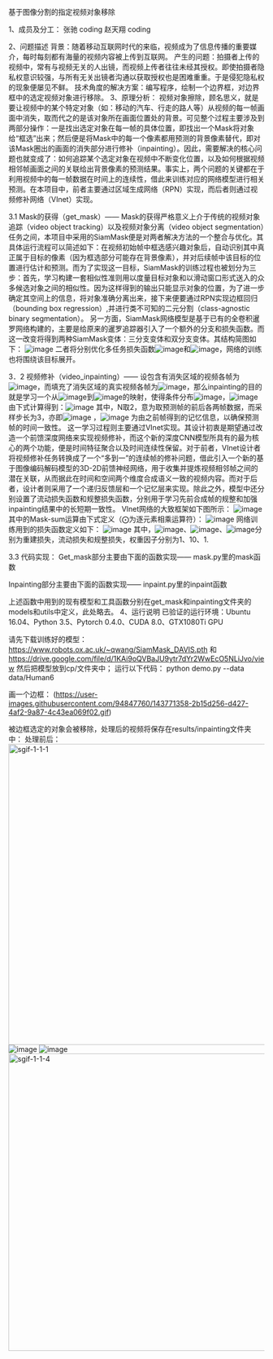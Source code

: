 基于图像分割的指定视频对象移除

1、成员及分工：
张驰
    coding
赵天翔
    coding

2、问题描述
背景：随着移动互联网时代的来临，视频成为了信息传播的重要媒介，每时每刻都有海量的视频内容被上传到互联网。
产生的问题：拍摄者上传的视频中，常有与视频无关的人出镜，而视频上传者往往未经其授权。即使拍摄者隐私权意识较强，与所有无关出镜者沟通以获取授权也是困难重重。于是侵犯隐私权的现象便屡见不鲜。
技术角度的解决方案：编写程序，绘制一个边界框，对边界框中的选定视频对象进行移除。
3、原理分析：
视频对象擦除，顾名思义，就是要让视频中的某个特定对象（如：移动的汽车、行走的路人等）从视频的每一帧画面中消失，取而代之的是该对象所在画面位置处的背景。可见整个过程主要涉及到两部分操作：一是找出选定对象在每一帧的具体位置，即找出一个Mask将对象给“框选”出来；然后便是将Mask中的每一个像素都用预测的背景像素替代，即对该Mask圈出的画面的消失部分进行修补（inpainting）。因此，需要解决的核心问题也就变成了：如何追踪某个选定对象在视频中不断变化位置，以及如何根据视频相邻帧画面之间的关联给出背景像素的预测结果。事实上，两个问题的关键都在于利用视频中的每一帧数据在时间上的连续性，借此来训练对应的网络模型进行相关预测。在本项目中，前者主要通过区域生成网络（RPN）实现，而后者则通过视频修补网络（VInet）实现。

3.1 Mask的获得（get_mask）——
Mask的获得严格意义上介于传统的视频对象追踪（video object tracking）以及视频对象分离（video object segmentation）任务之间，本项目中采用的SiamMask便是对两者解决方法的一个整合与优化。其具体运行流程可以简述如下：在视频初始帧中框选感兴趣对象后，自动识别其中真正属于目标的像素（因为框选部分可能存在背景像素），并对后续帧中该目标的位置进行估计和预测。而为了实现这一目标，SiamMask的训练过程也被划分为三步：首先，学习构建一套相似性准则用以度量目标对象和以滑动窗口形式送入的众多候选对象之间的相似性。因为这样得到的输出只能显示对象的位置，为了进一步确定其空间上的信息，将对象准确分离出来，接下来便要通过RPN实现边框回归（bounding box regression）,并进行类不可知的二元分割（class-agnostic binary segmentation）。
另一方面，SiamMask网络模型是基于已有的全卷积暹罗网络构建的，主要是给原来的暹罗追踪器引入了一个额外的分支和损失函数。而这一改变将得到两种SiamMask变体：三分支变体和双分支变体。其结构简图如下：
![image](https://user-images.githubusercontent.com/94847760/147634865-defadc54-a195-4edc-9baf-2eb9be56ef8e.png)
二者将分别优化多任务损失函数![image](https://user-images.githubusercontent.com/94847760/147635617-d4409682-f574-4058-b02d-2f8510873f7d.png)和![image](https://user-images.githubusercontent.com/94847760/147635638-5ba9df28-ce79-4d07-ac9f-c980e2b38ed6.png)，网络的训练也将围绕该目标展开。

3．2 视频修补（video_inpainting）——
设包含有消失区域的视频各帧为![image](https://user-images.githubusercontent.com/94847760/147635147-080ae3da-f633-42e6-84ea-9fda63b08bd2.png)，而填充了消失区域的真实视频各帧为![image](https://user-images.githubusercontent.com/94847760/147635187-06dfbe1f-b423-4a7e-9eb4-e6c401cbf073.png)，那么inpainting的目的就是学习一个从![image](https://user-images.githubusercontent.com/94847760/147635241-ed1168d2-1573-461c-bb2c-b20902842a89.png)到![image](https://user-images.githubusercontent.com/94847760/147635270-6273eb47-e3a3-44fd-bf44-522cd16b0a53.png)的映射，使得条件分布![image](https://user-images.githubusercontent.com/94847760/147635306-35046485-21e7-4a44-9666-373d8b9005bb.png)，![image](https://user-images.githubusercontent.com/94847760/147635405-140e75d2-785f-4122-b53a-48c3084be843.png)由下式计算得到：![image](https://user-images.githubusercontent.com/94847760/147635564-5a1931d4-83cd-4254-a478-c01860d2e09f.png)
其中，N取2，意为取预测帧的前后各两帧数据，而采样步长为3，亦即![image](https://user-images.githubusercontent.com/94847760/147636101-7abe505a-afc1-4709-9d7c-0fb5ee002153.png)
，![image](https://user-images.githubusercontent.com/94847760/147635710-79bfeec7-105c-4fd8-9c9d-bd17c095fde2.png)
为由之前帧得到的记忆信息，以确保预测帧的时间一致性。
这一学习过程则主要通过VInet实现。其设计初衷是期望通过改造一个前馈深度网络来实现视频修补，而这个新的深度CNN模型所具有的最为核心的两个功能，便是时间特征聚合以及时间连续性保留。对于前者，VInet设计者将视频修补任务转换成了一个“多到一”的连续帧的修补问题，借此引入一个新的基于图像编码解码模型的3D-2D前馈神经网络，用于收集并提炼视频相邻帧之间的潜在关联，从而据此在时间和空间两个维度合成语义一致的视频内容。而对于后者，设计者则采用了一个递归反馈层和一个记忆层来实现。除此之外，模型中还分别设置了流动损失函数和规整损失函数，分别用于学习先前合成帧的规整和加强inpainting结果中的长短期一致性。
VInet网络的大致框架如下图所示：
![image](https://user-images.githubusercontent.com/94847760/147635737-42c7a659-6aff-4514-a4dd-a224a131a069.png)
其中的Mask-sum运算由下式定义（⨀为逐元素相乘运算符）：
![image](https://user-images.githubusercontent.com/94847760/147635768-91155915-939b-4fd1-bae4-afd41c3d7a37.png)
网络训练用到的损失函数定义如下：
![image](https://user-images.githubusercontent.com/94847760/147635808-5e80e0f7-3a96-471b-937c-ecc7da9de28a.png)
其中，![image](https://user-images.githubusercontent.com/94847760/147635830-08635a52-8db0-4559-a5cc-882dcd1f43c9.png)、![image](https://user-images.githubusercontent.com/94847760/147635855-2ce2d4b0-fcb3-4acd-b2fc-9413311cce6e.png)、![image](https://user-images.githubusercontent.com/94847760/147635868-36d9999b-40c8-4f2a-93bc-91ce4bc7085f.png)分别为重建损失，流动损失和规整损失，权重因子分别为1、10、1.

3.3 代码实现：
Get_mask部分主要由下面的函数实现——
mask.py里的mask函数

Inpainting部分主要由下面的函数实现——
inpaint.py里的inpaint函数

上述函数中用到的现有模型和工具函数分别在get_mask和inpainting文件夹的models和utils中定义，此处略去。
4、运行说明
已验证的运行环境：Ubuntu 16.04、Python 3.5、Pytorch 0.4.0、CUDA 8.0、GTX1080Ti GPU 

请先下载训练好的模型：https://www.robots.ox.ac.uk/~qwang/SiamMask_DAVIS.pth 和 https://drive.google.com/file/d/1KAi9oQVBaJU9ytr7dYr2WwEcO5NLiJvo/view
然后把模型放到cp/文件夹中；
运行以下代码：
python demo.py --data data/Human6

画一个边框：
(https://user-images.githubusercontent.com/94847760/143771358-2b15d256-d427-4af2-9a87-4c43ea069f02.gif)

被边框选定的对象会被移除，处理后的视频将保存在results/inpainting文件夹中：
处理前后：<img width="591" alt="sgif-1-1-1" src="https://user-images.githubusercontent.com/94847760/143881800-5c1c44a6-f202-42c9-859a-7c9d02d39a95.PNG">
![image](https://user-images.githubusercontent.com/94847760/143882060-0e536e29-2b5e-42b2-930d-f0414e5abad8.png)
![image](https://user-images.githubusercontent.com/94847760/143882275-ad47415f-cfd2-49b6-8998-cf9eb8dd9e3e.png)
<img width="584" alt="sgif-1-1-4" src="https://user-images.githubusercontent.com/94847760/143883019-c0c60f37-242b-4d9c-bbbd-562e3c855622.PNG">
